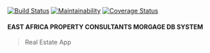 [![Build Status](https://travis-ci.org/CryceTruly/TrulyEstates.svg?branch=master)](https://travis-ci.org/CryceTruly/TrulyEstates) [![Maintainability](https://api.codeclimate.com/v1/badges/894123f3d78da5648602/maintainability)](https://codeclimate.com/github/CryceTruly/TrulyEstates/maintainability) [![Coverage Status](https://coveralls.io/repos/github/CryceTruly/TrulyEstates/badge.svg?branch=master)](https://coveralls.io/github/CryceTruly/TrulyEstates?branch=master)

#### EAST AFRICA PROPERTY CONSULTANTS MORGAGE DB SYSTEM

> Real Estate App
